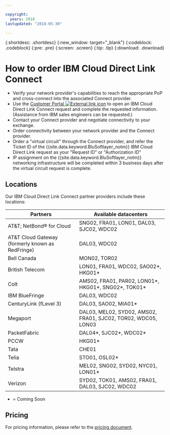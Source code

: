 ```yaml
---

copyright:
  years: 2018
lastupdated: "2018-05-30"

---
```


{:shortdesc: .shortdesc}
{:new_window: target="_blank"}
{:codeblock: .codeblock}
{:pre: .pre}
{:screen: .screen}
{:tip: .tip}
{:download: .download}

# How to order IBM Cloud Direct Link Connect

 * Verify your network provider's capabilities to reach the appropriate PoP and cross-connect into the associated Connect provider.
 * Use the [Customer Portal ![External link icon](../../icons/launch-glyph.svg "External link icon")](https://control.softlayer.com/) to open an IBM Cloud Direct Link Connect request and complete the requested information. (Assistance from IBM sales engineers can be requested.) 
 * Contact your Connect provider and negotiate connectivity to your exchange.
 * Order connectivity between your network provider and the Connect provider.
 * Order a "virtual circuit" through the Connect provider, and refer the Ticket ID of the {{site.data.keyword.BluSoftlayer_notm}} IBM Cloud Direct Link request as your "Request ID" or "Authorization ID"
 * IP assignment on the {{site.data.keyword.BluSoftlayer_notm}} networking infrastructure will be completed within 3 business days after the virtual circuit request is complete.
 

## Locations

Our IBM Cloud Direct Link Connect partner providers include these locations:

| Partners | Available datacenters |
|--------------|--------------|
| AT&T; NetBond® for Cloud | SNG02, FRA01, LON01, DAL03, SJC02, WDC02|
| AT&T Cloud Gateway (formerly known as RedFringe)| DAL03, WDC02 |
| Bell Canada | MON02, TOR02 |
| British Telecom |  LON01, FRA01, WDC02, SAO02*, HKG01* |
| Colt | AMS02, FRA01, PAR02, LON01*, HKG01*, SNG02*, TOK01* |
| IBM BlueFringe | DAL03, WDC02 |
| CenturyLink (fLevel 3) | DAL03, SAO02, MIA01* |
| Megaport | DAL03, MEL02, SYD02, AMS02, FRA01, SJC02, TOR02, WDC05, LON03 |
| PacketFabric | DAL04*, SJC02*, WDC02* |
| PCCW | HKG01* |
| Tata | CHE01 |
| Telia | STO01, OSL02* |
| Telstra | MEL02, SNG02, SYD02, NYC01, LON01* |
| Verizon | SYD02, TOK01, AMS02, FRA01, DAL03, SJC02, WDC02 |

* = Coming Soon

## Pricing

For pricing information, please refer to the [pricing document](pricing.html).
